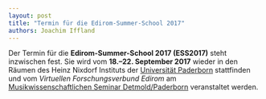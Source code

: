 ```yaml
---
layout: post 
title: "Termin für die Edirom-Summer-School 2017" 
authors: Joachim Iffland
---
```


Der Termin für die **Edirom-Summer-School 2017 (ESS2017)** steht inzwischen
fest. Sie wird vom **18.–22. September 2017** wieder in den Räumen des Heinz
Nixdorf Instituts der [Universität Paderborn] stattfinden und vom
*Virtuellen Forschungsverbund Edirom*
am [Musikwissenschaftlichen Seminar Detmold/Paderborn] veranstaltet werden.

[Universität Paderborn]: https://www.uni-paderborn.de
[Musikwissenschaftlichen Seminar Detmold/Paderborn]: https://www.muwi-detmold-paderborn.de
